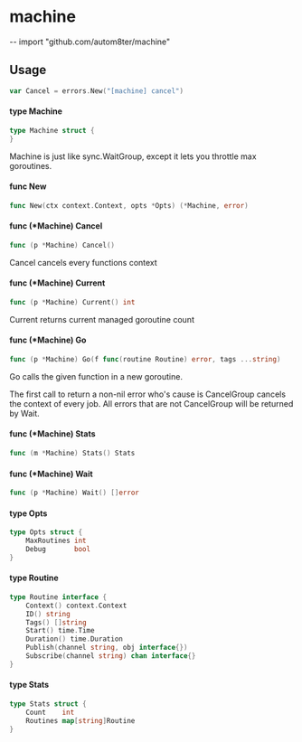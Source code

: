 # machine
--
    import "github.com/autom8ter/machine"


## Usage

```go
var Cancel = errors.New("[machine] cancel")
```

#### type Machine

```go
type Machine struct {
}
```

Machine is just like sync.WaitGroup, except it lets you throttle max goroutines.

#### func  New

```go
func New(ctx context.Context, opts *Opts) (*Machine, error)
```

#### func (*Machine) Cancel

```go
func (p *Machine) Cancel()
```
Cancel cancels every functions context

#### func (*Machine) Current

```go
func (p *Machine) Current() int
```
Current returns current managed goroutine count

#### func (*Machine) Go

```go
func (p *Machine) Go(f func(routine Routine) error, tags ...string)
```
Go calls the given function in a new goroutine.

The first call to return a non-nil error who's cause is CancelGroup cancels the
context of every job. All errors that are not CancelGroup will be returned by
Wait.

#### func (*Machine) Stats

```go
func (m *Machine) Stats() Stats
```

#### func (*Machine) Wait

```go
func (p *Machine) Wait() []error
```

#### type Opts

```go
type Opts struct {
	MaxRoutines int
	Debug       bool
}
```


#### type Routine

```go
type Routine interface {
	Context() context.Context
	ID() string
	Tags() []string
	Start() time.Time
	Duration() time.Duration
	Publish(channel string, obj interface{})
	Subscribe(channel string) chan interface{}
}
```


#### type Stats

```go
type Stats struct {
	Count    int
	Routines map[string]Routine
}
```
